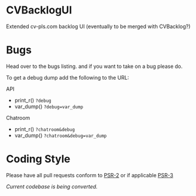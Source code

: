CVBacklogUI
===========

Extended cv-pls.com backlog UI (eventually to be merged with CVBacklog?)


Bugs
===========
Head over to the bugs listing. and if you want to take on a bug please do.

To get a debug dump add the following to the URL:

API
 - print_r() `?debug`
 - var_dump() `?debug=var_dump`

Chatroom
 - print_r() `?chatroom&debug`
 - var_dump() `?chatroom&debug=var_dump`


Coding Style
===========
Please have all pull requests conform to [PSR-2](http://www.php-fig.org/psr/2/) or if applicable [PSR-3](http://www.php-fig.org/psr/3/)

*Current codebase is being converted.*
